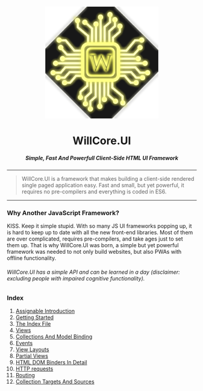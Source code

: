 <p align="center">
<img src="WillCore.UI/Images/WillCoreLogo.png"  />
<h1 align="center">WillCore.UI</h1>
<h5 align="center">Simple, Fast And Powerfull Client-Side HTML UI Framework</h5>
</p>

___

> WillCore.UI is a framework that makes building a client-side rendered single paged application easy. Fast and small, but yet powerful, it requires no pre-compilers and everything is coded in ES6.

___

### Why Another JavaScript Framework?

KISS. Keep it simple stupid. With so many JS UI frameworks popping up, it is hard to keep up to date with all the new front-end libraries. Most of them are over complicated, requires pre-compilers, and take ages just to set them up. That is why WillCore.UI was born, a simple but yet powerful framework was needed to not only build websites, but also PWAs with offline functionality.

###### WillCore.UI has a simple API and can be learned in a day (disclaimer: excluding people with impaired cognitive functionality). 

### Index
1. [Assignable Introduction](#assignable)
2. [Getting Started](#gettingStarted)
2. [The Index File](#indexFile)
3. [Views](#views)
4. [Collections And Model Binding](#collections)
5. [Events](#events)
6. [View Layouts](#layouts)
7. [Partial Views](#partials)
8. [HTML DOM Binders In Detail](#dombinders)
10. [HTTP requests](#requests)
11. [Routing](#routing)
12. [Collection Targets And Sources](#targetssources)